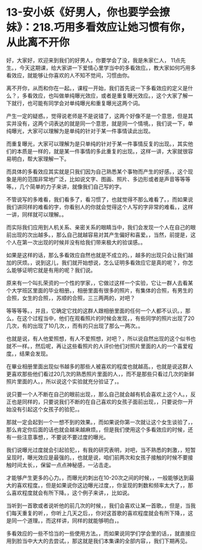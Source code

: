 # 13-安小妖《好男人，你也要学会撩妹》：218.巧用多看效应让她习惯有你，从此离不开你

好，大家好，欢迎来到我们的好男人，你要学会了没，我是朱家仁人， 11点先生。，今天这期课，给大家讲一下爱情心里学当中的多看效应。，教大家如何巧用多看效应，就能够让你喜欢的人不知不觉间，习惯由你。

离不开你，从而和你在一起。，课程一开始，我们首先说一下多看效应的定义是什么？，多看效应，也叫做单纯曝光效应，或者是重复曝光效应。，这个大家了解一下就行，也可能有同学会对单纯曝光和重复曝光这两个词。

产生一定的疑惑。，觉得说老师是不是说错了，这两个好像不是一个意思，但是其实并没有，这两个词表达的就是同一个意思，就是同一个情境。，我们说一下，单纯曝光，大家可以理解为是单纯的针对于某一件事情读此出现。

而重复曝光，大家可以理解为是只单纯的针对于某一件事情反复的出现。，其实他们的本质是一样的，就是某一件事情的多此重复的出现。，这样一讲，大家就很容易明白，帮大家理解一下。

而具体的多看效应其实就是只我们因为自己熟悉某个事物而产生的好感。，这个现象是用的范围非常地广泛，比如说文字、图画、照片、多边形或者是声音等等等等。，几个简单的力子来讲，就像我们自己写的字。

不管说写的多难看，我们看多了，看习惯了，也就觉得不那么难看了。，而如果说我们讲同样的难看的字，你看别人的你就会觉得这个人写的字非常的难看。，这样一讲，同样就可以理解。。

而实际我们应用到人机关系、亲密关系的眼睛当中，我们会发现一个人在自己的眼前出现的次出越多。，那么自己就越容易对其产生偏好和喜爱。，当然，前提是，这个人在第一次出现的时候并没有给我们带来极大的验误感。。

如果是这样的话，那么多看效应自然也就是不成立的。，越多的出现只会让我们越加的厌烦。，说到这儿，我们就开始想说，怎么证明多看效应它是真的呢？，你怎么能够证明它就是有用的呢？我们说。

原来有一个叫扎荣资的一个性的学家，，它做过这样一个实验，它让一群人去看某个大学班区里面的毕业相册。，相册里面有很多的照片，有集体的合照，有男生的合照，女生的合照，，苏顺的合照，三三两两的，对吧？

等等等等。，并且，它确定它找的这群人跟相册里面的任何一个人都不认识。，那么，在这个过程当中，他们在观看照片的时候会发现，，有些同学的照片出现了20几次，有的出现了10几次，，而有的只出现了那么一两次。。

也就是说，有人他爱照想，有人不爱照想，对吧？，所以说自然出现的这个似书也就不一样。，然后呢，再让这些看照片的人评价他们对照片里面的人的一个喜爱程度。，结果会发现。

在畢业相册里面出现似书越多的那些人被喜欢的程度也就越高。，也就是说这群人更喜欢那些他们看过20几次的熟悉照片里面的人，，而不是那些只看过几次的新鲜照片里面的人。，所以说这个实验就充分验证了，。

说只要一个人不断在自己的眼前出现，，那么自己就会越有机会喜欢上这个人。，反正也是同样的，只要说我们不断的在自己喜欢的女孩子面前出现，，只要说你一开始没有引起这个女孩子的验犯，。

那就一定会起到一个一想不到的效果。，而如果说你第一次就让这个女生谈验了，，那么肯定你后面的话也就会越来越麻烦。，但是我们使用这个多看效应的时候，还有一些注意事想，，不要说不要过度的曝光。

我们说曝光过度就会引起验犯，，有我的研究表明，对吧，当不熟悉的刺激，，短暂呈现时，曝光效应是最强的。，也就是说，咱们前两次和女孩子接触的时候不要接触时间太长，，保留一点点神秘感，一沾击走。

才能够产生更多的心力。，而曝光的刺出在10-20次之间的时候，，一般能够达到最大的喜欢程度。，但是如果说你这边曝光过度，，你呈现的刺数和频率太大了，，那么喜欢程度就会有所下降。，这个例子来讲，，比如说。

当听到一首歌或者说听他的前几次的时候，，我们会喜欢让某一首歌。，但是，当我们每天重复的听，，你听上几天之后，，你对这首歌的喜欢程度就会有所下降，，这是同一个道理。，而这样讲，同样的就能够明白，。

多看效应的一些不恰当的一些使用方法。，而如果说同学们学会里的话，，就直接应用到脸当中大大的去尝试。，那这就是我们本集课的全部内容，，我们下期再见。

